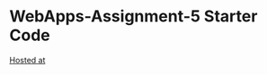 # WebApps-Assignment-5 Starter Code

[Hosted at](https://44-563-webapps-f21.github.io/webapps-s21-assignment-5-NiharikaSanamsetty/animals.html)
